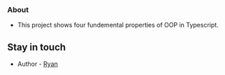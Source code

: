 ### About
- This project shows four fundemental properties of OOP in Typescript.

## Stay in touch

- Author - [Ryan](https://github.com/ryan2kptit)  